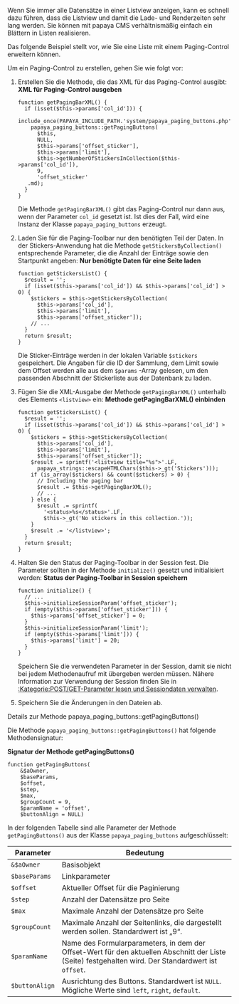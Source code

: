 
Wenn Sie immer alle Datensätze in einer Listview anzeigen, kann es schnell dazu führen, dass die Listview und damit die Lade- und Renderzeiten sehr lang werden. Sie können mit papaya CMS verhältnismäßig einfach ein Blättern in Listen realisieren.

Das folgende Beispiel stellt vor, wie Sie eine Liste mit einem Paging-Control erweitern können.

Um ein Paging-Control zu erstellen, gehen Sie wie folgt vor:

1.  Erstellen Sie die Methode, die das XML für das Paging-Control ausgibt: **XML für Paging-Control ausgeben**
    ~~~~ {.php}
    function getPagingBarXML() {
      if (isset($this->params['col_id'])) {
        include_once(PAPAYA_INCLUDE_PATH.'system/papaya_paging_buttons.php');
        papaya_paging_buttons::getPagingButtons(
          $this,
          NULL,
          $this->params['offset_sticker'],
          $this->params['limit'],
          $this->getNumberOfStickersInCollection($this->params['col_id']),
          9,
          'offset_sticker'
       .md);
      }
    }
    ~~~~

    Die Methode `getPagingBarXML()` gibt das Paging-Control nur dann aus, wenn der Parameter `col_id` gesetzt ist. Ist dies der Fall, wird eine Instanz der Klasse `papaya_paging_buttons` erzeugt.

2.  Laden Sie für die Paging-Toolbar nur den benötigten Teil der Daten. In der Stickers-Anwendung hat die Methode `getStickersByCollection()` entsprechende Parameter, die die Anzahl der Einträge sowie den Startpunkt angeben: **Nur benötigte Daten für eine Seite laden**
    ~~~~ {.php}
    function getStickersList() {
      $result = '';
      if (isset($this->params['col_id']) && $this->params['col_id'] > 0) {
        $stickers = $this->getStickersByCollection(
          $this->params['col_id'],
          $this->params['limit'],
          $this->params['offset_sticker']);
        // ...
      }
      return $result;
    }
    ~~~~

    Die Sticker-Einträge werden in der lokalen Variable `$stickers` gespeichert. Die Angaben für die ID der Sammlung, dem Limit sowie dem Offset werden alle aus dem `$params` -Array gelesen, um den passenden Abschnitt der Stickerliste aus der Datenbank zu laden.

3.  Fügen Sie die XML-Ausgabe der Methode `getPagingBarXML()` unterhalb des Elements `<listview>` ein: **Methode getPagingBarXML() einbinden**
    ~~~~ {.php}
    function getStickersList() {
      $result = '';
      if (isset($this->params['col_id']) && $this->params['col_id'] > 0) {
        $stickers = $this->getStickersByCollection(
          $this->params['col_id'],
          $this->params['limit'],
          $this->params['offset_sticker']);
        $result .= sprintf('<listview title="%s">'.LF,
          papaya_strings::escapeHTMLChars($this->_gt('Stickers')));
        if (is_array($stickers) && count($stickers) > 0) {
          // Including the paging bar
          $result .= $this->getPagingBarXML();
          // ...
        } else {
          $result .= sprintf(
            '<status>%s</status>'.LF,
            $this->_gt('No stickers in this collection.'));
        }
        $result .= '</listview>';
      }
      return $result;
    }
    ~~~~

4.  Halten Sie den Status der Paging-Toolbar in der Session fest. Die Parameter sollten in der Methode `initialize()` gesetzt und initialisiert werden: **Status der Paging-Toolbar in Session speichern**
    ~~~~ {.php}
    function initialize() {
      // ...
      $this->initializeSessionParam('offset_sticker');
      if (empty($this->params['offset_sticker'])) {
        $this->params['offset_sticker'] = 0;
      }
      $this->initializeSessionParam('limit');
      if (empty($this->params['limit'])) {
        $this->params['limit'] = 20;
      }
    }
    ~~~~

    Speichern Sie die verwendeten Parameter in der Session, damit sie nicht bei jedem Methodenaufruf mit übergeben werden müssen. Nähere Information zur Verwendung der Session finden Sie in [:Kategorie:POST/GET-Parameter lesen und Sessiondaten verwalten](../export_de/Kategorie:POST/GET-Parameter_lesen_und_Sessiondaten_verwalten.md).

5.  Speichern Sie die Änderungen in den Dateien ab.

Details zur Methode papaya_paging_buttons::getPagingButtons()

Die Methode `papaya_paging_buttons::getPagingButtons()` hat folgende Methodensignatur:

**Signatur der Methode getPagingButtons()**

~~~~ {.php}
function getPagingButtons(
    &$aOwner,
    $baseParams,
    $offset,
    $step,
    $max,
    $groupCount = 9,
    $paramName = 'offset',
    $buttonAlign = NULL)
~~~~

In der folgenden Tabelle sind alle Parameter der Methode `getPagingButtons()` aus der Klasse `papaya_paging_buttons` aufgeschlüsselt:

|Parameter|Bedeutung|
|---------|---------|
|`&$aOwner`|Basisobjekt|
|`$baseParams`|Linkparameter|
|`$offset`|Aktueller Offset für die Paginierung|
|`$step`|Anzahl der Datensätze pro Seite|
|`$max`|Maximale Anzahl der Datensätze pro Seite|
|`$groupCount`|Maximale Anzahl der Seitenlinks, die dargestellt werden sollen. Standardwert ist „9“.|
|`$paramName`|Name des Formularparameters, in dem der Offset-Wert für den aktuellen Abschnitt der Liste (Seite) festgehalten wird. Der Standardwert ist `offset`.|
|`$buttonAlign`|Ausrichtung des Buttons. Standardwert ist `NULL`. Mögliche Werte sind `left`, `right`, `default`.|

